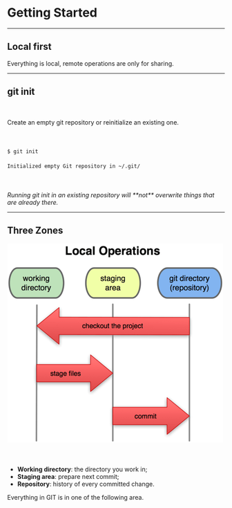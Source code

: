 <!-- .slide: data-background="img/getting-started/plunge.jpg" data-background-size="cover" class="no-title black" -->

# Getting Started

---

## Local first

Everything is local, remote operations are only for sharing.

---

## git init

<p style="margin:50px auto;">Create an empty git repository or reinitialize an existing one.</p>

``` sh
$ git init

Initialized empty Git repository in ~/.git/
```

<p style="margin-top:50px;font-style:italic;" class="fragment">
Running git init in an existing repository will **not** overwrite things that
are already there.
</p>

---

## Three Zones

![](img/repository-anatomy/zones.png)

<ul style="margin-top: 50px;">
    <li><strong class="fragment highlight-green">Working directory</strong>: the directory you work in;</li>
    <li><strong class="fragment highlight-red">Staging area</strong>: prepare next commit;</li>
    <li><strong class="fragment highlight-blue">Repository</strong>: history of every committed change.</li>
</ul>

<aside class="notes">
Everything in GIT is in one of the following area.
</aside>
